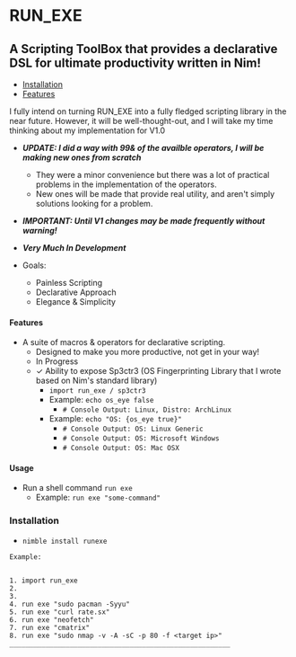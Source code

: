 # RUN_EXE


## A Scripting ToolBox that provides a declarative DSL for ultimate productivity written in Nim!

- [Installation](#installation)
- [Features](#features)


I fully intend on turning RUN_EXE into a fully fledged scripting library in the near future.
However, it will be well-thought-out, and I will take my time thinking about my implementation for V1.0
  - ***UPDATE: I did a way with 99& of the availble operators, I will be making new ones from scratch***
    - They were a minor convenience but there was a lot of practical problems in the implementation of the operators.
    - New ones will be made that provide real utility, and aren't simply solutions looking for a problem. 
  
  - ***IMPORTANT: Until V1 changes may be made frequently without warning!***

  - ***Very Much In Development***
  

  - Goals:
    - Painless Scripting 
    - Declarative Approach 
    - Elegance & Simplicity

  
#### Features
- A suite of macros & operators for declarative scripting.
     - Designed to make you more productive, not get in your way!
     - In Progress
  - ✓ Ability to expose Sp3ctr3 (OS Fingerprinting Library that I wrote based on Nim's standard library)
       - ```import run_exe / sp3ctr3```
     - Example: `echo os_eye false` 
       - `# Console Output: Linux, Distro: ArchLinux`
     - Example: `echo "OS: {os_eye true}"` 
       - `# Console Output: OS: Linux Generic`
       - `# Console Output: OS: Microsoft Windows`
       - `# Console Output: OS: Mac OSX`



#### Usage


- Run a shell command `run exe` 
    - Example: `run exe "some-command"`


### Installation

- `nimble install runexe`


```
Example:


1. import run_exe
2.
3.
4. run exe "sudo pacman -Syyu"
5. run exe "curl rate.sx"
6. run exe "neofetch"
7. run exe "cmatrix"
8. run exe "sudo nmap -v -A -sC -p 80 -f <target ip>"
_______________________________________________________
```

